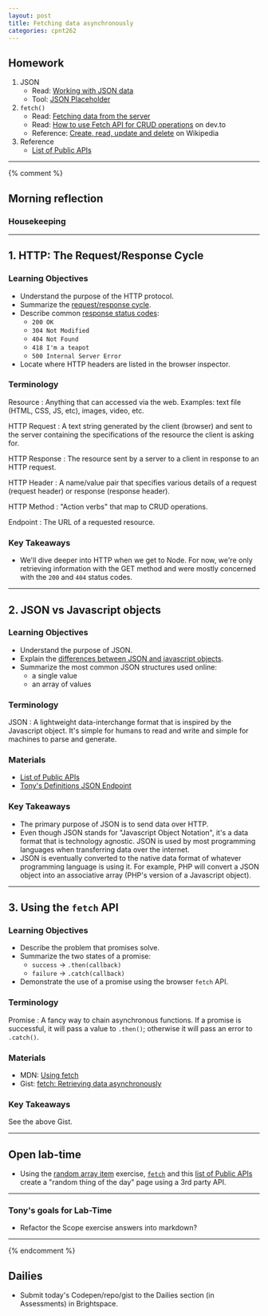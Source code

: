 ```yaml
---
layout: post
title: Fetching data asynchronously
categories: cpnt262
---
```


## Homework
1. JSON
    - Read: [Working with JSON data](https://developer.mozilla.org/en-US/docs/Learn/JavaScript/Objects/JSON)
    - Tool: [JSON Placeholder](https://jsonplaceholder.typicode.com/)
2. `fetch()`
    - Read: [Fetching data from the server](https://developer.mozilla.org/en-US/docs/Learn/JavaScript/Client-side_web_APIs/Fetching_data)
    - Read: [How to use Fetch API for CRUD operations](https://dev.to/duhbhavesh/how-to-use-fetch-api-for-crud-operations-57a0) on dev.to
    - Reference: [Create, read, update and delete](https://en.wikipedia.org/wiki/Create,_read,_update_and_delete) on Wikipedia
3. Reference
    - [List of Public APIs](https://github.com/public-apis/public-apis)

---
{% comment %}

## Morning reflection
### Housekeeping

---

## 1. HTTP: The Request/Response Cycle
### Learning Objectives
- Understand the purpose of the HTTP protocol.
- Summarize the [request/response cycle](https://medium.com/@jen_strong/the-request-response-cycle-of-the-web-1b7e206e9047).
- Describe common [response status codes](https://developer.mozilla.org/en-US/docs/Web/HTTP/Status):
    - `200 OK`
    - `304 Not Modified`
    - `404 Not Found`
    - `418 I'm a teapot`
    - `500 Internal Server Error`
- Locate where HTTP headers are listed in the browser inspector.

### Terminology
Resource
: Anything that can accessed via the web. Examples: text file (HTML, CSS, JS, etc), images, video, etc.

HTTP Request
: A text string generated by the client (browser) and sent to the server containing the specifications of the resource the client is asking for.

HTTP Response
: The resource sent by a server to a client in response to an HTTP request. 

HTTP Header
: A name/value pair that specifies various details of a request (request header) or response (response header).

HTTP Method
: "Action verbs" that map to CRUD operations.

Endpoint
: The URL of a requested resource.

### Key Takeaways
- We'll dive deeper into HTTP when we get to Node. For now, we're only retrieving information with the GET method and were mostly concerned with the `200` and `404` status codes.

---

## 2. JSON vs Javascript objects
### Learning Objectives
- Understand the purpose of JSON.
- Explain the [differences between JSON and javascript objects](https://medium.com/@easyexpresssoft/object-literal-vs-json-7a2084872907).
- Summarize the most common JSON structures used online:
  - a single value
  - an array of values

### Terminology
JSON
: A lightweight data-interchange format that is inspired by the Javascript object. It's simple for humans to read and write and simple for machines to parse and generate.

### Materials
- [List of Public APIs](https://github.com/public-apis/public-apis)
- [Tony's Definitions JSON Endpoint](https://json-express.herokuapp.com/api/v0/definitions)

### Key Takeaways
- The primary purpose of JSON is to send data over HTTP.
- Even though JSON stands for "Javascript Object Notation", it's a data format that is technology agnostic. JSON is used by most programming languages when transferring data over the internet.
- JSON is eventually converted to the native data format of whatever programming language is using it. For example, PHP will convert a JSON object into an associative array (PHP's version of a Javascript object). 

---

## 3. Using the `fetch` API
### Learning Objectives
- Describe the problem that promises solve.
- Summarize the two states of a promise:
  - `success` -> `.then(callback)`
  - `failure` -> `.catch(callback)`
- Demonstrate the use of a promise using the browser `fetch` API.

### Terminology
Promise
: A fancy way to chain asynchronous functions. If a promise is successful, it will pass a value to `.then()`; otherwise it will pass an error to `.catch()`.

### Materials
- MDN: [Using fetch](https://developer.mozilla.org/en-US/docs/Web/API/Fetch_API/Using_Fetch)
- Gist: [fetch: Retrieving data asynchronously](https://gist.github.com/acidtone/33304c82f8d22e9a330003b19a147303)

### Key Takeaways
See the above Gist.

---

## Open lab-time
- Using the [random array item](https://gist.github.com/acidtone/2a3cac26a229aa95685e5cf6344f2e4e) exercise, [`fetch`](https://gist.github.com/acidtone/33304c82f8d22e9a330003b19a147303) and this [list of Public APIs](https://github.com/public-apis/public-apis) create a "random thing of the day" page using a 3rd party API.

---

### Tony's goals for Lab-Time
- Refactor the Scope exercise answers into markdown?

---
{% endcomment %}

## Dailies
- Submit today's Codepen/repo/gist to the Dailies section (in Assessments) in Brightspace.
